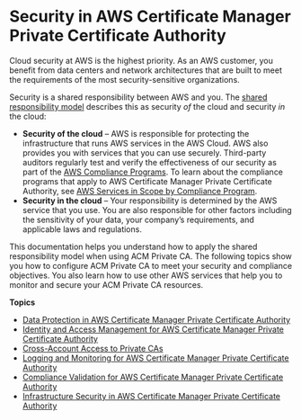 # Security in AWS Certificate Manager Private Certificate Authority<a name="security"></a>

Cloud security at AWS is the highest priority\. As an AWS customer, you benefit from data centers and network architectures that are built to meet the requirements of the most security\-sensitive organizations\.

Security is a shared responsibility between AWS and you\. The [shared responsibility model](http://aws.amazon.com/compliance/shared-responsibility-model/) describes this as security *of* the cloud and security *in* the cloud:
+ **Security of the cloud** – AWS is responsible for protecting the infrastructure that runs AWS services in the AWS Cloud\. AWS also provides you with services that you can use securely\. Third\-party auditors regularly test and verify the effectiveness of our security as part of the [AWS Compliance Programs](http://aws.amazon.com/compliance/programs/)\. To learn about the compliance programs that apply to AWS Certificate Manager Private Certificate Authority, see [AWS Services in Scope by Compliance Program](http://aws.amazon.com/compliance/services-in-scope/)\.
+ **Security in the cloud** – Your responsibility is determined by the AWS service that you use\. You are also responsible for other factors including the sensitivity of your data, your company’s requirements, and applicable laws and regulations\. 

This documentation helps you understand how to apply the shared responsibility model when using ACM Private CA\. The following topics show you how to configure ACM Private CA to meet your security and compliance objectives\. You also learn how to use other AWS services that help you to monitor and secure your ACM Private CA resources\. 

**Topics**
+ [Data Protection in AWS Certificate Manager Private Certificate Authority](data-protection.md)
+ [Identity and Access Management for AWS Certificate Manager Private Certificate Authority](security-iam.md)
+ [Cross\-Account Access to Private CAs](pca-resource-sharing.md)
+ [Logging and Monitoring for AWS Certificate Manager Private Certificate Authority](security-logging-and-monitoring.md)
+ [Compliance Validation for AWS Certificate Manager Private Certificate Authority](security-compliance-validation.md)
+ [Infrastructure Security in AWS Certificate Manager Private Certificate Authority](infrastructure-security.md)